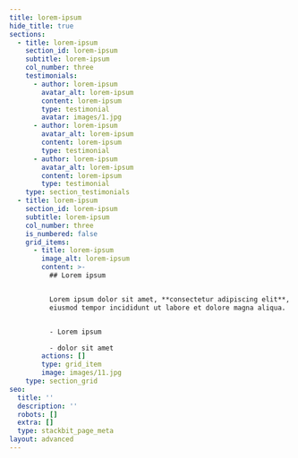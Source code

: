 ```yaml
---
title: lorem-ipsum
hide_title: true
sections:
  - title: lorem-ipsum
    section_id: lorem-ipsum
    subtitle: lorem-ipsum
    col_number: three
    testimonials:
      - author: lorem-ipsum
        avatar_alt: lorem-ipsum
        content: lorem-ipsum
        type: testimonial
        avatar: images/1.jpg
      - author: lorem-ipsum
        avatar_alt: lorem-ipsum
        content: lorem-ipsum
        type: testimonial
      - author: lorem-ipsum
        avatar_alt: lorem-ipsum
        content: lorem-ipsum
        type: testimonial
    type: section_testimonials
  - title: lorem-ipsum
    section_id: lorem-ipsum
    subtitle: lorem-ipsum
    col_number: three
    is_numbered: false
    grid_items:
      - title: lorem-ipsum
        image_alt: lorem-ipsum
        content: >-
          ## Lorem ipsum


          Lorem ipsum dolor sit amet, **consectetur adipiscing elit**, sed do
          eiusmod tempor incididunt ut labore et dolore magna aliqua.


          - Lorem ipsum

          - dolor sit amet
        actions: []
        type: grid_item
        image: images/11.jpg
    type: section_grid
seo:
  title: ''
  description: ''
  robots: []
  extra: []
  type: stackbit_page_meta
layout: advanced
---
```

